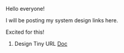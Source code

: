 Hello everyone!

I will be posting my system design links here.

Excited for this!

1. Design Tiny URL
   [Doc]([url](https://excalidraw.com/#json=OMvLQanS38KX6KEMUKYJn,yMFfwshtiZn-TuXdWwKEdA))
